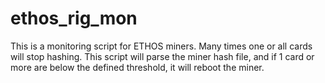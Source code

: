 # ethos_rig_mon
This is a monitoring script for ETHOS miners.  Many times one or all cards will stop hashing.  This script will parse the miner hash file, 
and if 1 card or more are below the defined threshold, it will reboot the miner.
